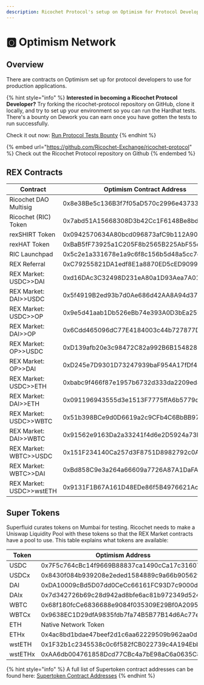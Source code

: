 ```yaml
---
description: Ricochet Protocol's setup on Optimism for Protocol Developers
---
```


# 🅾 Optimism Network

## Overview

There are contracts on Optimism set up for protocol developers to use for production applications.&#x20;

{% hint style="info" %}
**Interested in becoming a Ricochet Protocol Developer?** Try forking the ricochet-protocol repository on GitHub, clone it locally, and try to set up your environment so you can run the Hardhat tests. There's a bounty on Dework you can earn once you have gotten the tests to run successfully.&#x20;

Check it out now: [Run Protocol Tests Bounty](https://app.dework.xyz/ricochet-exchange-da/onboarding-78105?taskId=1599166b-2ad6-491f-9c50-3b665630123d)
{% endhint %}

{% embed url="https://github.com/Ricochet-Exchange/ricochet-protocol" %}
Check out the Ricochet Protocol repository on Github
{% endembed %}

## REX Contracts

| Contract                 | Optimism Contract Address                  |
| ------------------------ | ------------------------------------------ |
| Ricochet DAO Multisig    | 0x8e38Be5c136B3f7f05aD570c2996e43733418C4a |
| Ricochet (RIC) Token     | 0x7abd51A15668308D3b42Cc1F6148Be8bdE939568 |
| rexSHIRT Token           | 0x0942570634A80bcd096873afC9b112A900492fd7 |
| rexHAT Token             | 0xBaB5fF73925a1C205F8b2565B225AbF55c5D68a9 |
| RIC Launchpad            | 0x5c2e1a331678e1a9c6f8c156b5d48a5cc7e50cda |
| REX Referral             | 0xC79255821DA1edf8E1a8870ED5cED9099bf2eAAA |
| REX Market: USDC>>DAI    | 0xd16DAc3C32498D231eA80a1D93Aea7A016762b91 |
| REX Market: DAI>>USDC    | 0x5f4919B2ed93b7d0Ae686d42AA8A94d372640F78 |
| REX Market: USDC>>OP     | 0x9e5d41aab1Db526eBb74e393A0D3bEa25E7583ed |
| REX Market: DAI>>OP      | 0x6Cdd465096dC77E4184003c44b727877Db224a9D |
| REX Market: OP>>USDC     | 0xD139afb20e3c98472C82a992B6B1548280C41d3b |
| REX Market: OP>>DAI      | 0xD245e7D9301D73247939baF954A17fDf49d0D7ff |
| REX Market: USDC>>ETH    | 0xbabc9f466f87e1957b6732d333da2209ed80ef79 |
| REX Market: DAI>>ETH     | 0x091196943555d3e1513F7775ffA6b5779d3DefE9 |
| REX Market: USDC>>WBTC   | 0x51b398BCe9d0D6619a2c9CFb4C6BbBB97A76eD49 |
| REX Market: DAI>>WBTC    | 0x91562e9163Da2a33241f4d6e2D5924a73D9dB24e |
| REX Market: WBTC>>USDC   | 0x151F234140Ca257d3F8751D8982792c0A1576361 |
| REX Market: WBTC>>DAI    | 0xBd858C9e3a264a66609a7726A87A1DaFA4D4628D |
| REX Market: USDC>>wstETH | 0x9131F1B67A161D48EDe86f5B4976621AcC2f0dC3 |

## Super Tokens

Superfluid curates tokens on Mumbai for testing. Ricochet needs to make a Uniswap Liquidity Pool with these tokens so that the REX Market contracts have a pool to use. This table explains what tokens are available:

| Token   | Optimism Address                           |
| ------- | ------------------------------------------ |
| USDC    | 0x7F5c764cBc14f9669B88837ca1490cCa17c31607 |
| USDCx   | 0x8430f084b939208e2eded1584889c9a66b90562f |
| DAI     | 0xDA10009cBd5D07dd0CeCc66161FC93D7c9000da1 |
| DAIx    | 0x7d342726b69c28d942ad8bfe6ac81b972349d524 |
| WBTC    | 0x68f180fcCe6836688e9084f035309E29Bf0A2095 |
| WBTCx   | 0x9638EC1D29dfA9835fdb7fa74B5B77B14d6Ac77e |
| ETH     | Native Network Token                       |
| ETHx    | 0x4ac8bd1bdae47beef2d1c6aa62229509b962aa0d |
| wstETH  | 0x1F32b1c2345538c0c6f582fCB022739c4A194Ebb |
| wstETHx | 0xAA6db004761858Dcd77CBc4a7bE98aC6a0635C8B |

{% hint style="info" %}
A full list of Supertoken contract addresses can be found here: [Supertoken Contract Addresses](https://docs.superfluid.finance/superfluid/developers/networks#test-networks)
{% endhint %}

